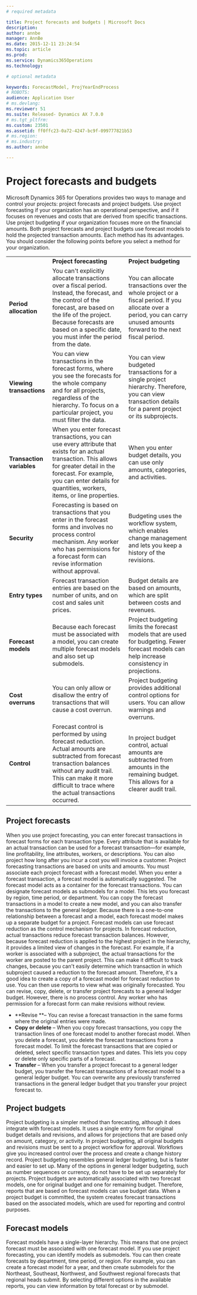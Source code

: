 ```yaml
---
# required metadata

title: Project forecasts and budgets | Microsoft Docs
description: 
author: annbe
manager: AnnBe
ms.date: 2015-12-11 23:24:54
ms.topic: article
ms.prod: 
ms.service: Dynamics365Operations
ms.technology: 

# optional metadata

keywords: ForecastModel, ProjYearEndProcess
# ROBOTS: 
audience: Application User
# ms.devlang: 
ms.reviewer: 51
ms.suite: Released- Dynamics AX 7.0.0
# ms.tgt_pltfrm: 
ms.custom: 23501
ms.assetid: ff0ffc23-0a72-4247-bc9f-099777821b53
# ms.region: 
# ms.industry: 
ms.author: annbe

---
```


# Project forecasts and budgets

Microsoft Dynamics 365 for Operations provides two ways to manage and control your projects: project forecasts and project budgets. Use project forecasting if your organization has an operational perspective, and if it focuses on revenues and costs that are derived from specific transactions. Use project budgeting if your organization focuses more on the financial amounts. Both project forecasts and project budgets use forecast models to hold the projected transaction amounts. Each method has its advantages. You should consider the following points before you select a method for your organization.

|                           |                                                                                                                                                                                                                                                         |                                                                                                                                                                         |
|---------------------------|---------------------------------------------------------------------------------------------------------------------------------------------------------------------------------------------------------------------------------------------------------|-------------------------------------------------------------------------------------------------------------------------------------------------------------------------|
|                           | **Project forecasting**                                                                                                                                                                                                                                 | **Project budgeting**                                                                                                                                                   |
| **Period allocation**     | You can't explicitly allocate transactions over a fiscal period. Instead, the forecast, and the control of the forecast, are based on the life of the project. Because forecasts are based on a specific date, you must infer the period from the date. | You can allocate transactions over the whole project or a fiscal period. If you allocate over a period, you can carry unused amounts forward to the next fiscal period. |
| **Viewing transactions**  | You can view transactions in the forecast forms, where you see the forecasts for the whole company and for all projects, regardless of the hierarchy. To focus on a particular project, you must filter the data.                                       | You can view budgeted transactions for a single project hierarchy. Therefore, you can view transaction details for a parent project or its subprojects.                 |
| **Transaction variables** | When you enter forecast transactions, you can use every attribute that exists for an actual transaction. This allows for greater detail in the forecast. For example, you can enter details for quantities, workers, items, or line properties.         | When you enter budget details, you can use only amounts, categories, and activities.                                                                                    |
| **Security**              | Forecasting is based on transactions that you enter in the forecast forms and involves no process control mechanism. Any worker who has permissions for a forecast form can revise information without approval.                                        | Budgeting uses the workflow system, which enables change management and lets you keep a history of the revisions.                                                       |
| **Entry types**           | Forecast transaction entries are based on the number of units, and on cost and sales unit prices.                                                                                                                                                       | Budget details are based on amounts, which are split between costs and revenues.                                                                                        |
| **Forecast models**       | Because each forecast must be associated with a model, you can create multiple forecast models and also set up submodels.                                                                                                                               | Project budgeting limits the forecast models that are used for budgeting. Fewer forecast models can help increase consistency in projections.                           |
| **Cost overruns**         | You can only allow or disallow the entry of transactions that will cause a cost overrun.                                                                                                                                                                | Project budgeting provides additional control options for users. You can allow warnings and overruns.                                                                   |
| **Control**               | Forecast control is performed by using forecast reduction. Actual amounts are subtracted from forecast transaction balances without any audit trail. This can make it more difficult to trace where the actual transactions occurred.                   | In project budget control, actual amounts are subtracted from amounts in the remaining budget. This allows for a clearer audit trail.                                   |

## Project forecasts
When you use project forecasting, you can enter forecast transactions in forecast forms for each transaction type. Every attribute that is available for an actual transaction can be used for a forecast transaction—for example, line profitability, line attributes, workers, or descriptions. You can also project how long after you incur a cost you will invoice a customer. Project forecasting transactions are based on units and amounts. You must associate each project forecast with a forecast model. When you enter a forecast transaction, a forecast model is automatically suggested. The forecast model acts as a container for the forecast transactions. You can designate forecast models as submodels for a model. This lets you forecast by region, time period, or department. You can copy the forecast transactions in a model to create a new model, and you can also transfer the transactions to the general ledger. Because there is a one-to-one relationship between a forecast and a model, each forecast model makes up a separate budget for a project. Forecast models can use forecast reduction as the control mechanism for projects. In forecast reduction, actual transactions reduce forecast transaction balances. However, because forecast reduction is applied to the highest project in the hierarchy, it provides a limited view of changes in the forecast. For example, if a worker is associated with a subproject, the actual transactions for the worker are posted to the parent project. This can make it difficult to track changes, because you can't easily determine which transaction in which subproject caused a reduction to the forecast amount. Therefore, it's a good idea to create a copy of a forecast model for forecast reduction to use. You can then use reports to view what was originally forecasted. You can revise, copy, delete, or transfer project forecasts to a general ledger budget. However, there is no process control. Any worker who has permission for a forecast form can make revisions without review.

-   **Revise **– You can revise a forecast transaction in the same forms where the original entries were made.
-   **Copy or delete** – When you copy forecast transactions, you copy the transaction lines of one forecast model to another forecast model. When you delete a forecast, you delete the forecast transactions from a forecast model. To limit the forecast transactions that are copied or deleted, select specific transaction types and dates. This lets you copy or delete only specific parts of a forecast.
-   **Transfer** – When you transfer a project forecast to a general ledger budget, you transfer the forecast transactions of a forecast model to a general ledger budget. You can overwrite any previously transferred transactions in the general ledger budget that you transfer your project forecast to.

## Project budgets
Project budgeting is a simpler method than forecasting, although it does integrate with forecast models. It uses a single entry form for original budget details and revisions, and allows for projections that are based only on amount, category, or activity. In project budgeting, all original budgets and revisions must be sent to a project workflow for approval. Workflows give you increased control over the process and create a change history record. Project budgeting resembles general ledger budgeting, but is faster and easier to set up. Many of the options in general ledger budgeting, such as number sequences or currency, do not have to be set up separately for projects. Project budgets are automatically associated with two forecast models, one for original budget and one for remaining budget. Therefore, reports that are based on forecast models can use budget data. When a project budget is committed, the system creates forecast transactions based on the associated models, which are used for reporting and control purposes.

## Forecast models
Forecast models have a single-layer hierarchy. This means that one project forecast must be associated with one forecast model. If you use project forecasting, you can identify models as submodels. You can then create forecasts by department, time period, or region. For example, you can create a forecast model for a year, and then create submodels for the Northeast, Southeast, Northwest, and Southwest regional forecasts that regional heads submit. By selecting different options in the available reports, you can view information by total forecast or by submodel.

